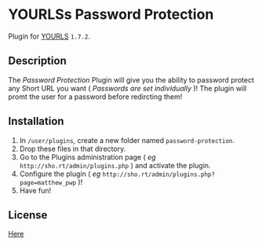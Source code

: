YOURLSs Password Protection
====================

Plugin for [YOURLS](http://yourls.org) `1.7.2`. 

Description
-----------
The *Password Protection* Plugin will give you the ability to password protect any Short URL you want ( *Passwords are set individually* )! The plugin will promt the user for a password before redircting them!

Installation
------------
1. In `/user/plugins`, create a new folder named `password-protection`.
2. Drop these files in that directory.
3. Go to the Plugins administration page ( *eg* `http://sho.rt/admin/plugins.php` ) and activate the plugin.
3. Configure the plugin ( *eg* `http://sho.rt/admin/plugins.php?page=matthew_pwp` )!
4. Have fun!

License
-------
[Here](LICENSE)
